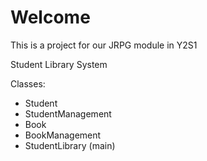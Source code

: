 # Welcome
This is a project for our JRPG module in Y2S1

Student Library System

Classes:
- Student
- StudentManagement
- Book
- BookManagement
- StudentLibrary (main)